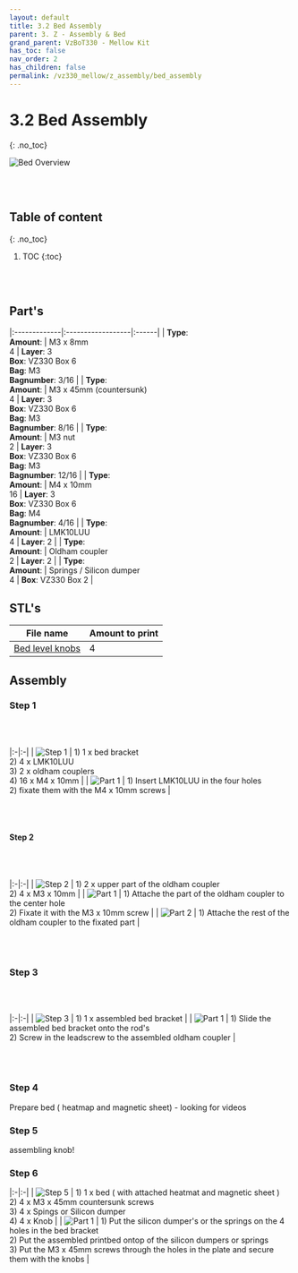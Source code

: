 ```yaml
---
layout: default
title: 3.2 Bed Assembly
parent: 3. Z - Assembly & Bed
grand_parent: VzBoT330 - Mellow Kit
has_toc: false
nav_order: 2
has_children: false
permalink: /vz330_mellow/z_assembly/bed_assembly
---
```


# 3.2 Bed Assembly
{: .no_toc}

![Bed Overview](../../assets/images/manual/vz330_mellow/z_assembly/bed_assembly/overview.png)

<br>
<br>

## Table of content
{: .no_toc}

1. TOC
{:toc}

<br>
<br>

## Part's

|:-------------|:------------------|:------|
| **Type**: <br> **Amount**: | M3 x 8mm <br> 4 | **Layer**: 3 <br> **Box**: VZ330 Box 6 <br> **Bag**: M3 <br> **Bagnumber**: 3/16  |
| **Type**: <br> **Amount**: | M3 x 45mm (countersunk) <br> 4 | **Layer**: 3 <br> **Box**: VZ330 Box 6 <br> **Bag**: M3 <br> **Bagnumber**: 8/16 |
| **Type**: <br> **Amount**: | M3 nut <br> 2 | **Layer**: 3 <br> **Box**: VZ330 Box 6 <br> **Bag**: M3 <br> **Bagnumber**: 12/16 |
| **Type**: <br> **Amount**: | M4 x 10mm <br> 16 | **Layer**: 3 <br> **Box**: VZ330 Box 6 <br> **Bag**: M4 <br> **Bagnumber**: 4/16 |
| **Type**: <br> **Amount**: | LMK10LUU <br> 4 | **Layer**: 2 |
| **Type**: <br> **Amount**: | Oldham coupler <br> 2 | **Layer**: 2 |
| **Type**: <br> **Amount**: | Springs / Silicon dumper <br> 4 | **Box**: VZ330 Box 2 |

## STL's

| File name | Amount to print |
|-----------|-----------------|
| <a href="https://github.com/VzBoT3D/VzBoT-Vz330/blob/master/Assemblies%20BOM%20and%20STL/Z%20complete%20system%20-%20Aluminum/STLs/Bed%20level%20adjustment%20knobs%20.stl" target="_blank">Bed level knobs</a> | 4 | - |

## Assembly

### Step 1

<br>
<br>

|:-|:-|
| ![Step 1](../../assets/images/manual/vz330_mellow/z_assembly/bed_assembly/step1.png) | 1) 1 x bed bracket <br> 2) 4 x LMK10LUU <br> 3) 2 x oldham couplers  <br> 4) 16 x M4 x 10mm |
| ![Part 1](../../assets/images/manual/vz330_mellow/z_assembly/bed_assembly/step1_part1.png) | 1) Insert LMK10LUU in the four holes <br> 2) fixate them with the M4 x 10mm screws |

<br>
<br>

#### Step 2

<br>
<br>

|:-|:-|
| ![Step 2](../../assets/images/manual/vz330_mellow/z_assembly/bed_assembly/step2.png) | 1) 2 x upper part of the oldham coupler <br> 2) 4 x M3 x 10mm |
| ![Part 1](../../assets/images/manual/vz330_mellow/z_assembly/bed_assembly/step2_part1.png) | 1) Attache the part of the oldham coupler to the center hole <br> 2) Fixate it with the M3 x 10mm screw |
| ![Part 2](../../assets/images/manual/vz330_mellow/z_assembly/bed_assembly/step2_part2.png) | 1) Attache the rest of the oldham coupler to the fixated part |

<br>
<br>

### Step 3

<br>
<br>

|:-|:-|
| ![Step 3](../../assets/images/manual/vz330_mellow/z_assembly/bed_assembly/step3.png) | 1) 1 x assembled bed bracket |
| ![Part 1](../../assets/images/manual/vz330_mellow/z_assembly/bed_assembly/step3_part1.png) | 1) Slide the assembled bed bracket onto the rod's <br> 2) Screw in the leadscrew to the assembled oldham coupler |

<br>
<br>

### Step 4

Prepare bed ( heatmap and magnetic sheet) - looking for videos

### Step 5

assembling knob!

### Step 6

|:-|:-|
| ![Step 5](../../assets/images/manual/vz330_mellow/z_assembly/bed_assembly/step6.png) | 1) 1 x bed ( with attached heatmat and magnetic sheet ) <br> 2) 4 x M3 x 45mm countersunk screws <br> 3) 4 x Spings or Silicon dumper <br> 4) 4 x Knob |
| ![Part 1](../../assets/images/manual/vz330_mellow/z_assembly/bed_assembly/step6_part1.png) | 1) Put the silicon dumper's or the springs on the 4 holes in the bed bracket <br> 2) Put the assembled printbed ontop of the silicon dumpers or springs <br> 3) Put the M3 x 45mm screws through the holes in the plate and secure them with the knobs |